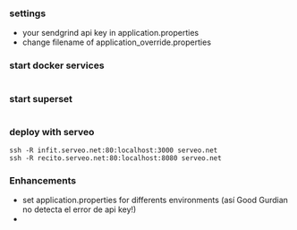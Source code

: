 ### settings
- your sendgrind api key in application.properties
- change filename of application_override.properties

### start docker services
```

```

### start superset
```

```

### deploy with serveo
```
ssh -R infit.serveo.net:80:localhost:3000 serveo.net
ssh -R recito.serveo.net:80:localhost:8080 serveo.net
```

### Enhancements
- set application.properties for differents environments (así Good Gurdian no detecta el error de api key!)
- 